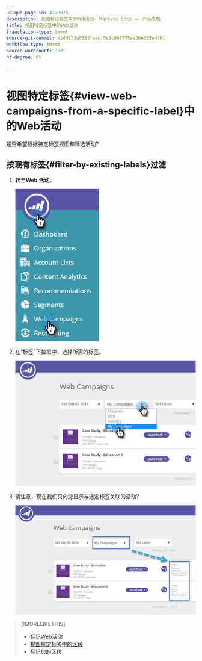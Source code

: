 ```yaml
---
unique-page-id: 4720075
description: 视图特定标签中的Web活动- Marketo Docs —— 产品文档
title: 视图特定标签中的Web活动
translation-type: tm+mt
source-git-commit: e149133a5383faaef5e9c9b7775ae36e633ed7b1
workflow-type: tm+mt
source-wordcount: '82'
ht-degree: 0%

---
```



# 视图特定标签{#view-web-campaigns-from-a-specific-label}中的Web活动

是否希望根据特定标签视图和筛选活动?

## 按现有标签{#filter-by-existing-labels}过滤

1. 转至&#x200B;**Web** **活动**。

   ![](assets/web-campaigns-hand-4.jpg)

1. 在“标签”下拉框中，选择所需的标签。

   ![](assets/web-campaigns-my-campaigns-dropdown-1.jpg)

1. 请注意，现在我们只向您显示与选定标签关联的活动?

   ![](assets/web-campaigns-label-showing-1.jpg)

>[!MORELIKETHIS]
>
>* [标记Web活动](label-your-web-campaigns.md)
>* [视图特定标签中的区段](../../../product-docs/web-personalization/using-web-segments/view-segments-from-a-specific-label.md)
>* [标记您的区段](../../../product-docs/web-personalization/using-web-segments/label-your-segment.md)

>




